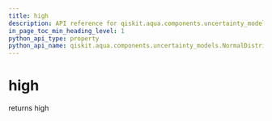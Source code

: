 ```yaml
---
title: high
description: API reference for qiskit.aqua.components.uncertainty_models.NormalDistribution.high
in_page_toc_min_heading_level: 1
python_api_type: property
python_api_name: qiskit.aqua.components.uncertainty_models.NormalDistribution.high
---
```


# high

returns high

